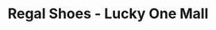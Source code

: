 ---
title: "Regal Shoes - Lucky One Mall"
url: /karachi/regal-shoes-lucky-one-mall/
shop: Schuhe
---